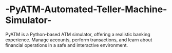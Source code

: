 # -PyATM-Automated-Teller-Machine-Simulator-
PyATM is a Python-based ATM simulator, offering a realistic banking experience. Manage accounts, perform transactions, and learn about financial operations in a safe and interactive environment.

